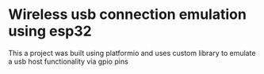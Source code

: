 Wireless usb connection emulation using esp32
=====================================

This a project was built using platformio  and uses custom library to emulate a usb host functionality via gpio pins

```